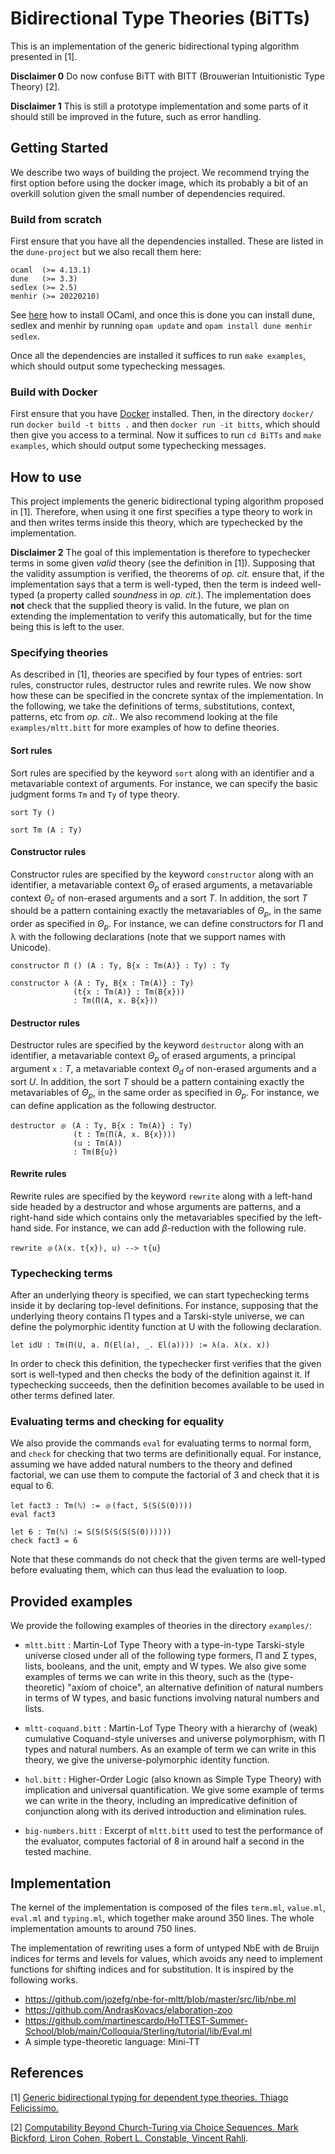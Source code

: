 # Bidirectional Type Theories (BiTTs)

This is an implementation of the generic bidirectional typing algorithm presented in [1].

**Disclaimer 0** Do now confuse BiTT with BITT (Brouwerian Intuitionistic
Type Theory) [2].

**Disclaimer 1** This is still a prototype implementation and some parts of it should still be improved in the future, such as error handling.

## Getting Started

We describe two ways of building the project. We recommend trying the first option before using the docker image, which its probably a bit of an overkill solution given the small number of dependencies required.

### Build from scratch 

First ensure that you have all the dependencies installed. These are listed in the `dune-project` but we also recall them here:
```
ocaml  (>= 4.13.1)
dune   (>= 3.3)
sedlex (>= 2.5)
menhir (>= 20220210)
```

See [here](https://ocaml.org/docs/installing-ocaml) how to install OCaml, and once this is done you can install dune, sedlex and menhir by running `opam update` and `opam install dune menhir sedlex`.

Once all the dependencies are installed it suffices to run `make examples`, which should output some typechecking messages.

### Build with Docker

First ensure that you have [Docker](https://docs.docker.com/get-docker/) installed. Then, in the directory `docker/` run `docker build -t bitts .` and then `docker run -it bitts`, which should then give you access to a terminal. Now it suffices to run `cd BiTTs` and `make examples`, which should output some typechecking messages.

## How to use



This project implements the generic bidirectional typing algorithm proposed in [1]. Therefore, when using it one first specifies a type theory to work in and then writes terms inside this theory, which are typechecked by the implementation.


**Disclaimer 2** The goal of this implementation is therefore to typechecker terms in some given *valid* theory (see the definition in [1]). Supposing that the validity assumption is verified, the theorems of *op. cit.* ensure that, if the implementation says that a term is well-typed, then the term is indeed well-typed (a property called *soundness* in *op. cit.*). The implementation does **not** check that the supplied theory is valid. In the future, we plan on extending the implementation to verify this automatically, but for the time being this is left to the user.

### Specifying theories

As described in [1], theories are specified by four types of entries: sort rules, constructor rules, destructor rules and rewrite rules. We now show how these can be specified in the concrete syntax of the implementation. In the following, we take the definitions of terms, substitutions, context, patterns, etc from *op. cit.*. We also recommend looking at the file `examples/mltt.bitt` for more examples of how to define theories.



#### Sort rules

Sort rules are specified by the keyword `sort` along with an identifier and a metavariable context of arguments. For instance, we can specify the basic judgment forms `Tm` and `Ty` of type theory.
```
sort Ty ()

sort Tm (A : Ty)
```

#### Constructor rules

Constructor rules are specified by the keyword `constructor` along with an identifier, a metavariable context $\Theta_p$ of erased arguments, a metavariable context $\Theta_c$ of non-erased arguments and a sort $T$. In addition, the sort $T$ should be a pattern containing exactly the metavariables of $\Theta_p$, in the same order as specified in $\Theta_p$. For instance, we can define constructors for Π and λ with the following declarations (note that we support names with Unicode).
```
constructor Π () (A : Ty, B{x : Tm(A)} : Ty) : Ty

constructor λ (A : Ty, B{x : Tm(A)} : Ty) 
              (t{x : Tm(A)} : Tm(B{x})) 
              : Tm(Π(A, x. B{x}))
```

#### Destructor rules

Destructor rules are specified by the keyword `destructor` along with an identifier, a metavariable context $\Theta_p$ of erased arguments, a principal argument $\texttt{x} : T$, a metavariable context $\Theta_d$ of non-erased arguments and a sort $U$. In addition, the sort $T$ should be a pattern containing exactly the metavariables of $\Theta_p$, in the same order as specified in $\Theta_p$. For instance, we can define application as the following destructor.
```
destructor ﹫ (A : Ty, B{x : Tm(A)} : Ty) 
              (t : Tm(Π(A, x. B{x})))
              (u : Tm(A))
              : Tm(B{u})             
```


#### Rewrite rules

Rewrite rules are specified by the keyword `rewrite` along with a left-hand side headed by a destructor and whose arguments are patterns, and a right-hand side which contains only the metavariables specified by the left-hand side. For instance, we can add $\beta$-reduction with the following rule.
```
rewrite ﹫(λ(x. t{x}), u) --> t{u}
```

### Typechecking terms

After an underlying theory is specified, we can start typechecking terms inside it by declaring top-level definitions. For instance, supposing that the underlying theory contains Π types and a Tarski-style universe, we can define the polymorphic identity function at U with the following declaration.
```
let idU : Tm(Π(U, a. Π(El(a), _. El(a)))) := λ(a. λ(x. x))
```
In order to check this definition, the typechecker first verifies that the given sort is well-typed and then checks the body of the definition against it. If typechecking succeeds, then the definition becomes available to be used in other terms defined later.


### Evaluating terms and checking for equality

We also provide the commands `eval` for evaluating terms to normal form, and `check` for checking that two terms are definitionally equal. For instance, assuming we have added natural numbers to the theory and defined factorial, we can use them to compute the factorial of 3 and check that it is equal to 6.
```
let fact3 : Tm(ℕ) := ﹫(fact, S(S(S(0))))
eval fact3

let 6 : Tm(ℕ) := S(S(S(S(S(S(0))))))
check fact3 = 6
```

Note that these commands do not check that the given terms are well-typed before evaluating them, which can thus lead the evaluation to loop.


## Provided examples

We provide the following examples of theories in the directory `examples/`:

- `mltt.bitt` : Martin-Lof Type Theory with a type-in-type Tarski-style universe closed under all of the following type formers, Π and Σ types, lists, booleans, and the unit, empty and W types. We also give some examples of terms we can write in this theory, such as the (type-theoretic) "axiom of choice", an alternative definition of natural numbers in terms of W types, and basic functions involving natural numbers and lists.

- `mltt-coquand.bitt` : Martin-Lof Type Theory with a hierarchy of (weak) cumulative Coquand-style universes and universe polymorphism, with Π types and natural numbers. As an example of term we can write in this theory, we give the universe-polymorphic identity function.

- `hol.bitt` : Higher-Order Logic (also known as Simple Type Theory) with implication and universal quantification. We give some example of terms we can write in the theory, including an impredicative definition of conjunction along with its derived introduction and elimination rules.

- `big-numbers.bitt` : Excerpt of `mltt.bitt` used to test the performance of the evaluator, computes factorial of 8 in around half a second in the tested machine.

## Implementation

The kernel of the implementation is composed of the files `term.ml`, `value.ml`, `eval.ml` and `typing.ml`, which together make around 350 lines. The whole implementation amounts to around 750 lines.

The implementation of rewriting uses a form of untyped NbE with de Bruijn indices for terms and levels for values, which avoids any need to implement functions for shifting indices and for substitution. It is inspired by the following works.

- https://github.com/jozefg/nbe-for-mltt/blob/master/src/lib/nbe.ml
- https://github.com/AndrasKovacs/elaboration-zoo
- https://github.com/martinescardo/HoTTEST-Summer-School/blob/main/Colloquia/Sterling/tutorial/lib/Eval.ml
- A simple type-theoretic language: Mini-TT

## References

[1] [Generic bidirectional typing for dependent type theories. Thiago Felicissimo.](https://arxiv.org/abs/2307.08523)

[2] [Computability Beyond Church-Turing via Choice Sequences. Mark Bickford, Liron Cohen, Robert L. Constable, Vincent Rahli](https://dl.acm.org/doi/10.1145/3209108.3209200).
